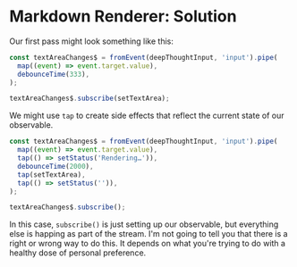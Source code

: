# Markdown Renderer: Solution

Our first pass might look something like this:

```js
const textAreaChanges$ = fromEvent(deepThoughtInput, 'input').pipe(
  map((event) => event.target.value),
  debounceTime(333),
);

textAreaChanges$.subscribe(setTextArea);
```

We might use `tap` to create side effects that reflect the current state of our observable.

```js
const textAreaChanges$ = fromEvent(deepThoughtInput, 'input').pipe(
  map((event) => event.target.value),
  tap(() => setStatus('Rendering…')),
  debounceTime(2000),
  tap(setTextArea),
  tap(() => setStatus('')),
);

textAreaChanges$.subscribe();
```

In this case, `subscribe()` is just setting up our observable, but everything else is happing as part of the stream. I'm not going to tell you that there is a right or wrong way to do this. It depends on what you're trying to do with a healthy dose of personal preference.
